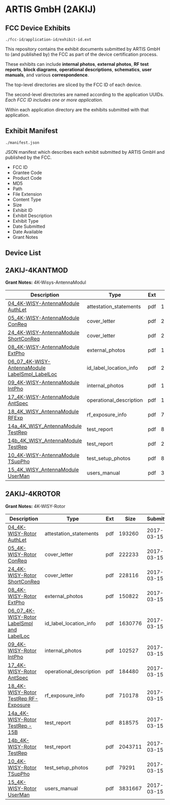 # ARTIS GmbH (2AKIJ)
## FCC Device Exhibits

```
./fcc-id/application-id/exhibit-id.ext
```

This repository contains the exhibit documents submitted by ARTIS GmbH to (and published by) the FCC as part of the device certification process.

These exhibits can include **internal photos**, **external photos**, **RF test reports**, **block diagrams**, **operational descriptions**, **schematics**, **user manuals**, and various **correspondence**.

The top-level directories are sliced by the FCC ID of each device.

The second-level directories are named according to the application UUIDs. *Each FCC ID includes one or more application.*

Within each application directory are the exhibits submitted with that application. 

## Exhibit Manifest

```
./manifest.json
```

JSON manifest which describes each exhibit submitted by ARTIS GmbH and published by the FCC.

- FCC ID
- Grantee Code
- Product Code
- MD5
- Path
- File Extension
- Content Type
- Size
- Exhibit ID
- Exhibit Description
- Exhibit Type
- Date Submitted
- Date Available
- Grant Notes

## Device List
## 2AKIJ-4KANTMOD
**Grant Notes:** 4K-Wisys-AntennaModul

| Description | Type | Ext | Size | Submitted | Available |
| ----------- | ---- | --- | ---- | --------- | --------- |
| [04_4K-WISY-AntennaModule AuthLet](2AKIJ-4KANTMOD/28ecdaf19f81ff05b65fe617608622dd/3317048.pdf) | attestation_statements | pdf | 191793 | 2017-03-15 | 2017-03-16 |
| [05_4K-WISY-AntennaModule ConReq](2AKIJ-4KANTMOD/28ecdaf19f81ff05b65fe617608622dd/3317050.pdf) | cover_letter | pdf | 222177 | 2017-03-15 | 2017-03-16 |
| [24_4K-WISY-AntennaModule ShortConReq](2AKIJ-4KANTMOD/28ecdaf19f81ff05b65fe617608622dd/3318346.pdf) | cover_letter | pdf | 227859 | 2017-03-16 | 2017-03-16 |
| [08_4K-WISY-AntennaModule ExtPho](2AKIJ-4KANTMOD/28ecdaf19f81ff05b65fe617608622dd/3317076.pdf) | external_photos | pdf | 153111 | 2017-03-15 | 2017-09-11 |
| [06_07_4K-WISY-AntennaModule LabelSmpl_LabelLoc](2AKIJ-4KANTMOD/28ecdaf19f81ff05b65fe617608622dd/3317055.pdf) | id_label_location_info | pdf | 2394831 | 2017-03-15 | 2017-03-16 |
| [09_4K-WISY-AntennaModule IntPho](2AKIJ-4KANTMOD/28ecdaf19f81ff05b65fe617608622dd/3317079.pdf) | internal_photos | pdf | 124552 | 2017-03-15 | 2017-09-11 |
| [17_4K-WISY-AntennaModule AntSpec](2AKIJ-4KANTMOD/28ecdaf19f81ff05b65fe617608622dd/3318344.pdf) | operational_description | pdf | 184398 | 2017-03-16 | 2017-03-16 |
| [18_4K_WISY_AntennaModule RFExp](2AKIJ-4KANTMOD/28ecdaf19f81ff05b65fe617608622dd/3318345.pdf) | rf_exposure_info | pdf | 710006 | 2017-03-16 | 2017-03-16 |
| [14a_4K_WISY_AntennaModule TestRep](2AKIJ-4KANTMOD/28ecdaf19f81ff05b65fe617608622dd/3317104.pdf) | test_report | pdf | 816035 | 2017-03-15 | 2017-03-16 |
| [14b_4K_WISY_AntennaModule TestRep](2AKIJ-4KANTMOD/28ecdaf19f81ff05b65fe617608622dd/3317119.pdf) | test_report | pdf | 2259416 | 2017-03-15 | 2017-03-16 |
| [10_4K-WISY-AntennaModule TSupPho](2AKIJ-4KANTMOD/28ecdaf19f81ff05b65fe617608622dd/3317080.pdf) | test_setup_photos | pdf | 82136 | 2017-03-15 | 2017-09-11 |
| [15_4K_WISY_AntennaModule UserMan](2AKIJ-4KANTMOD/28ecdaf19f81ff05b65fe617608622dd/3317008.pdf) | users_manual | pdf | 3831667 | 2017-03-15 | 2017-09-11 |
## 2AKIJ-4KROTOR
**Grant Notes:** 4K-WISY-Rotor

| Description | Type | Ext | Size | Submitted | Available |
| ----------- | ---- | --- | ---- | --------- | --------- |
| [04_4K-WISY-Rotor AuthLet](2AKIJ-4KROTOR/69956d8f49917a7f92b6adbfa2ee5df1/3316985.pdf) | attestation_statements | pdf | 193260 | 2017-03-15 | 2017-03-15 |
| [05_4K-WISY-Rotor ConReq](2AKIJ-4KROTOR/69956d8f49917a7f92b6adbfa2ee5df1/3316988.pdf) | cover_letter | pdf | 222233 | 2017-03-15 | 2017-03-15 |
| [24_4K-WISY-Rotor ShortConReq](2AKIJ-4KROTOR/69956d8f49917a7f92b6adbfa2ee5df1/3317013.pdf) | cover_letter | pdf | 228116 | 2017-03-15 | 2017-03-15 |
| [08_4K-WISY-Rotor ExtPho](2AKIJ-4KROTOR/69956d8f49917a7f92b6adbfa2ee5df1/3316997.pdf) | external_photos | pdf | 150822 | 2017-03-15 | 2017-09-12 |
| [06_07_4K-WISY-Rotor LabelSmpl and LabelLoc](2AKIJ-4KROTOR/69956d8f49917a7f92b6adbfa2ee5df1/3316992.pdf) | id_label_location_info | pdf | 1630776 | 2017-03-15 | 2017-03-15 |
| [09_4K-WISY-Rotor IntPho](2AKIJ-4KROTOR/69956d8f49917a7f92b6adbfa2ee5df1/3316998.pdf) | internal_photos | pdf | 102527 | 2017-03-15 | 2017-09-12 |
| [17_4K-WISY-Rotor AntSpec](2AKIJ-4KROTOR/69956d8f49917a7f92b6adbfa2ee5df1/3317011.pdf) | operational_description | pdf | 184480 | 2017-03-15 | 2017-03-15 |
| [18_4K-WISY-Rotor TestRep RF-Exposure](2AKIJ-4KROTOR/69956d8f49917a7f92b6adbfa2ee5df1/3317012.pdf) | rf_exposure_info | pdf | 710178 | 2017-03-15 | 2017-03-15 |
| [14a_4K-WISY-Rotor TestRep - 15B](2AKIJ-4KROTOR/69956d8f49917a7f92b6adbfa2ee5df1/3317003.pdf) | test_report | pdf | 818575 | 2017-03-15 | 2017-03-15 |
| [14b_4K-WISY-Rotor TestRep](2AKIJ-4KROTOR/69956d8f49917a7f92b6adbfa2ee5df1/3317006.pdf) | test_report | pdf | 2043711 | 2017-03-15 | 2017-03-15 |
| [10_4K-WISY-Rotor TSupPho](2AKIJ-4KROTOR/69956d8f49917a7f92b6adbfa2ee5df1/3316999.pdf) | test_setup_photos | pdf | 79291 | 2017-03-15 | 2017-09-12 |
| [15_4K-WISY-Rotor UserMan](2AKIJ-4KROTOR/69956d8f49917a7f92b6adbfa2ee5df1/3317008.pdf) | users_manual | pdf | 3831667 | 2017-03-15 | 2017-09-12 |
